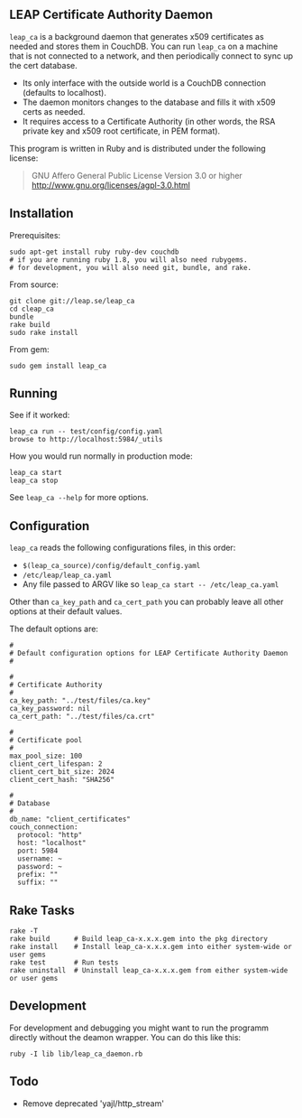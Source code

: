 LEAP Certificate Authority Daemon
---------------------------------------------------

``leap_ca`` is a background daemon that generates x509 certificates as needed and stores them in CouchDB. You can run ``leap_ca`` on a machine that is not connected to a network, and then periodically connect to sync up the cert database.

* Its only interface with the outside world is a CouchDB connection (defaults to localhost).
* The daemon monitors changes to the database and fills it with x509 certs as needed.
* It requires access to a Certificate Authority (in other words, the RSA private key and x509 root certificate, in PEM format).

This program is written in Ruby and is distributed under the following license:

> GNU Affero General Public License
> Version 3.0 or higher
> http://www.gnu.org/licenses/agpl-3.0.html

Installation
---------------------

Prerequisites:

    sudo apt-get install ruby ruby-dev couchdb
    # if you are running ruby 1.8, you will also need rubygems.
    # for development, you will also need git, bundle, and rake.

From source:

    git clone git://leap.se/leap_ca
    cd cleap_ca
    bundle
    rake build
    sudo rake install

From gem:

    sudo gem install leap_ca

Running
--------------------

See if it worked:

    leap_ca run -- test/config/config.yaml
    browse to http://localhost:5984/_utils

How you would run normally in production mode:

    leap_ca start
    leap_ca stop

See ``leap_ca --help`` for more options.

Configuration
---------------------

``leap_ca`` reads the following configurations files, in this order:

* ``$(leap_ca_source)/config/default_config.yaml``
* ``/etc/leap/leap_ca.yaml``
* Any file passed to ARGV like so ``leap_ca start -- /etc/leap_ca.yaml``

Other than ``ca_key_path`` and ``ca_cert_path`` you can probably leave all other options at their default values.

The default options are:

    #
    # Default configuration options for LEAP Certificate Authority Daemon
    #

    #
    # Certificate Authority
    #
    ca_key_path: "../test/files/ca.key"
    ca_key_password: nil
    ca_cert_path: "../test/files/ca.crt"

    #
    # Certificate pool
    #
    max_pool_size: 100
    client_cert_lifespan: 2
    client_cert_bit_size: 2024
    client_cert_hash: "SHA256"

    #
    # Database
    #
    db_name: "client_certificates"
    couch_connection:
      protocol: "http"
      host: "localhost"
      port: 5984
      username: ~
      password: ~
      prefix: ""
      suffix: ""

Rake Tasks
----------------------------

    rake -T
    rake build      # Build leap_ca-x.x.x.gem into the pkg directory
    rake install    # Install leap_ca-x.x.x.gem into either system-wide or user gems
    rake test       # Run tests
    rake uninstall  # Uninstall leap_ca-x.x.x.gem from either system-wide or user gems

Development
--------------------

For development and debugging you might want to run the programm directly without
the deamon wrapper. You can do this like this:

    ruby -I lib lib/leap_ca_daemon.rb


Todo
----------------------------

* Remove deprecated 'yajl/http_stream'
